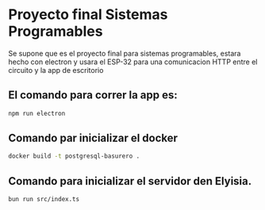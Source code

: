 # Proyecto final Sistemas Programables

Se supone que es el proyecto final para sistemas programables, estara hecho con electron y usara el
ESP-32 para una comunicacion HTTP entre el circuito y la app de escritorio

## El comando para correr la app es:
```sh
npm run electron
```
## Comando par inicializar el docker
```sh
docker build -t postgresql-basurero .
```
## Comando para inicializar el servidor den Elyisia.
```sh
bun run src/index.ts
```